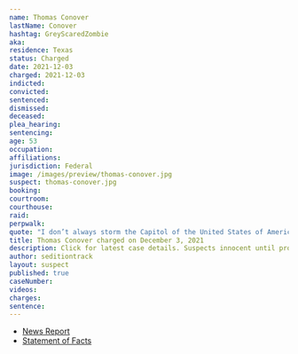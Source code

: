 ```yaml
---
name: Thomas Conover
lastName: Conover
hashtag: GreyScaredZombie
aka:
residence: Texas
status: Charged
date: 2021-12-03
charged: 2021-12-03
indicted:
convicted:
sentenced:
dismissed:
deceased:
plea_hearing:
sentencing:
age: 53
occupation:
affiliations:
jurisdiction: Federal
image: /images/preview/thomas-conover.jpg
suspect: thomas-conover.jpg
booking:
courtroom:
courthouse:
raid:
perpwalk:
quote: "I don’t always storm the Capitol of the United States of America. But when I do, I prefer Coors Light."
title: Thomas Conover charged on December 3, 2021
description: Click for latest case details. Suspects innocent until proven guilty.
author: seditiontrack
layout: suspect
published: true
caseNumber:
videos:
charges:
sentence:
---
```


- [News Report](https://www.msn.com/en-us/news/crime/keller-man-seen-with-beer-can-during-jan-6-us-capitol-riot-arrested-fbi-says/ar-AARCPoZ)
- [Statement of Facts](https://s3.documentcloud.org/documents/21150528/12-3-21-us-v-thomas-conover-complaint-affidavit.pdf)
